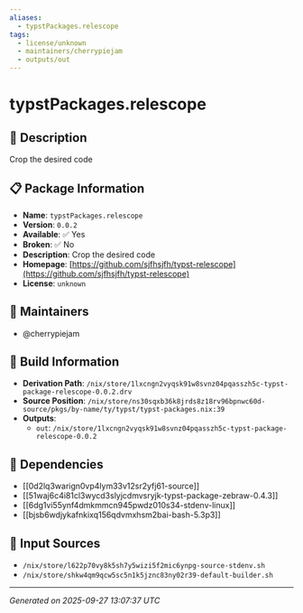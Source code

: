 ```yaml
---
aliases:
  - typstPackages.relescope
tags:
  - license/unknown
  - maintainers/cherrypiejam
  - outputs/out
---
```


# typstPackages.relescope

## 📝 Description

Crop the desired code

## 📋 Package Information

- **Name**: `typstPackages.relescope`
- **Version**: `0.0.2`
- **Available**: ✅ Yes
- **Broken**: ✅ No
- **Description**: Crop the desired code
- **Homepage**: [https://github.com/sjfhsjfh/typst-relescope](https://github.com/sjfhsjfh/typst-relescope)
- **License**: `unknown`
## 👥 Maintainers

- @cherrypiejam


## 🔧 Build Information

- **Derivation Path**: `/nix/store/1lxcngn2vyqsk91w8svnz04pqasszh5c-typst-package-relescope-0.0.2.drv`
- **Source Position**: `/nix/store/ns30sqxb36k8jrds8z18rv96bpnwc60d-source/pkgs/by-name/ty/typst/typst-packages.nix:39`
- **Outputs**:
  - `out`:  `/nix/store/1lxcngn2vyqsk91w8svnz04pqasszh5c-typst-package-relescope-0.0.2`

## 🔗 Dependencies

- [[0d2lq3warign0vp4lym33v12sr2yfj61-source]]
- [[51waj6c4i81cl3wycd3slyjcdmvsryjk-typst-package-zebraw-0.4.3]]
- [[6dg1vi55ynf4dmkmmcn945pwdz010s34-stdenv-linux]]
- [[bjsb6wdjykafnkixq156qdvmxhsm2bai-bash-5.3p3]]

## 📁 Input Sources

- `/nix/store/l622p70vy8k5sh7y5wizi5f2mic6ynpg-source-stdenv.sh`
- `/nix/store/shkw4qm9qcw5sc5n1k5jznc83ny02r39-default-builder.sh`

---
*Generated on 2025-09-27 13:07:37 UTC*
